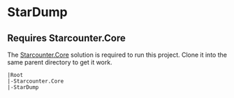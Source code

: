 # StarDump

## Requires Starcounter.Core

The [Starcounter.Core](https://github.com/Starcounter/Starcounter.Core/) solution is required to run this project.
Clone it into the same parent directory to get it work.

```
|Root
|-Starcounter.Core
|-StarDump  
```